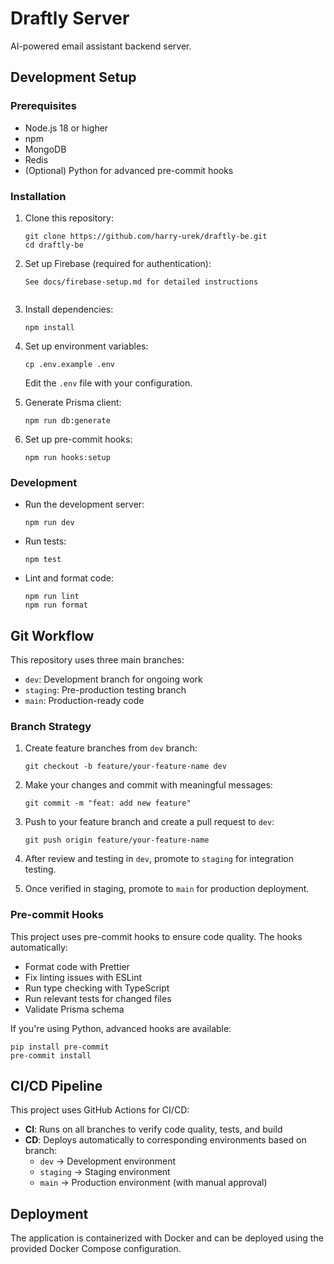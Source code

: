 # Draftly Server

AI-powered email assistant backend server.

## Development Setup

### Prerequisites

- Node.js 18 or higher
- npm
- MongoDB
- Redis
- (Optional) Python for advanced pre-commit hooks

### Installation

1. Clone this repository:
   ```
   git clone https://github.com/harry-urek/draftly-be.git
   cd draftly-be
   ```

2. Set up Firebase (required for authentication):
   ```
   See docs/firebase-setup.md for detailed instructions
   ```
   ```

2. Install dependencies:
   ```
   npm install
   ```

3. Set up environment variables:
   ```
   cp .env.example .env
   ```
   Edit the `.env` file with your configuration.

4. Generate Prisma client:
   ```
   npm run db:generate
   ```

5. Set up pre-commit hooks:
   ```
   npm run hooks:setup
   ```
   
### Development

- Run the development server:
  ```
  npm run dev
  ```

- Run tests:
  ```
  npm test
  ```

- Lint and format code:
  ```
  npm run lint
  npm run format
  ```

## Git Workflow

This repository uses three main branches:

- `dev`: Development branch for ongoing work
- `staging`: Pre-production testing branch
- `main`: Production-ready code

### Branch Strategy

1. Create feature branches from `dev` branch:
   ```
   git checkout -b feature/your-feature-name dev
   ```

2. Make your changes and commit with meaningful messages:
   ```
   git commit -m "feat: add new feature"
   ```

3. Push to your feature branch and create a pull request to `dev`:
   ```
   git push origin feature/your-feature-name
   ```

4. After review and testing in `dev`, promote to `staging` for integration testing.

5. Once verified in staging, promote to `main` for production deployment.

### Pre-commit Hooks

This project uses pre-commit hooks to ensure code quality. The hooks automatically:

- Format code with Prettier
- Fix linting issues with ESLint
- Run type checking with TypeScript
- Run relevant tests for changed files
- Validate Prisma schema

If you're using Python, advanced hooks are available:
```
pip install pre-commit
pre-commit install
```

## CI/CD Pipeline

This project uses GitHub Actions for CI/CD:

- **CI**: Runs on all branches to verify code quality, tests, and build
- **CD**: Deploys automatically to corresponding environments based on branch:
  - `dev` → Development environment
  - `staging` → Staging environment
  - `main` → Production environment (with manual approval)

## Deployment

The application is containerized with Docker and can be deployed using the provided Docker Compose configuration.
